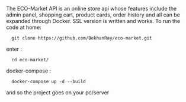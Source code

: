 The ECO-Market API is an online store api whose features include 
the admin panel, 
shopping cart, 
product cards, 
order history and all can be expanded through Docker.
SSL version is written and works.
To run the code at home:
```
  git clone https://github.com/BekhanRay/eco-market.git
```
enter :
```
  cd eco-market/
```
docker-compose :
```
  docker-compose up -d --build
```
and so the project goes on your pc/server
